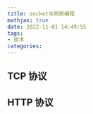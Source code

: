 ```yaml
---
title: socket与网络编程
mathjax: true
date: 2022-11-01 14:49:55
tags:
- 技术
categories:
---
```


## TCP 协议



## HTTP 协议
